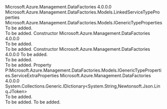 <Type Name="GenericLinkedService" FullName="Microsoft.Azure.Management.DataFactories.Models.GenericLinkedService">
  <TypeSignature Language="C#" Value="public sealed class GenericLinkedService : Microsoft.Azure.Management.DataFactories.Models.LinkedServiceTypeProperties, Microsoft.Azure.Management.DataFactories.Models.IGenericTypeProperties" />
  <TypeSignature Language="ILAsm" Value=".class public auto ansi sealed beforefieldinit GenericLinkedService extends Microsoft.Azure.Management.DataFactories.Models.LinkedServiceTypeProperties implements class Microsoft.Azure.Management.DataFactories.Models.IGenericTypeProperties" />
  <TypeSignature Language="DocId" Value="T:Microsoft.Azure.Management.DataFactories.Models.GenericLinkedService" />
  <TypeSignature Language="VB.NET" Value="Public NotInheritable Class GenericLinkedService&#xA;Inherits LinkedServiceTypeProperties&#xA;Implements IGenericTypeProperties" />
  <TypeSignature Language="F#" Value="type GenericLinkedService = class&#xA;    inherit LinkedServiceTypeProperties&#xA;    interface IGenericTypeProperties" />
  <AssemblyInfo>
    <AssemblyName>Microsoft.Azure.Management.DataFactories</AssemblyName>
    <AssemblyVersion>4.0.0.0</AssemblyVersion>
  </AssemblyInfo>
  <Base>
    <BaseTypeName>Microsoft.Azure.Management.DataFactories.Models.LinkedServiceTypeProperties</BaseTypeName>
  </Base>
  <Interfaces>
    <Interface>
      <InterfaceName>Microsoft.Azure.Management.DataFactories.Models.IGenericTypeProperties</InterfaceName>
    </Interface>
  </Interfaces>
  <Docs>
    <summary>To be added.</summary>
    <remarks>To be added.</remarks>
  </Docs>
  <Members>
    <Member MemberName=".ctor">
      <MemberSignature Language="C#" Value="public GenericLinkedService ();" />
      <MemberSignature Language="ILAsm" Value=".method public hidebysig specialname rtspecialname instance void .ctor() cil managed" />
      <MemberSignature Language="DocId" Value="M:Microsoft.Azure.Management.DataFactories.Models.GenericLinkedService.#ctor" />
      <MemberSignature Language="VB.NET" Value="Public Sub New ()" />
      <MemberType>Constructor</MemberType>
      <AssemblyInfo>
        <AssemblyName>Microsoft.Azure.Management.DataFactories</AssemblyName>
        <AssemblyVersion>4.0.0.0</AssemblyVersion>
      </AssemblyInfo>
      <Parameters />
      <Docs>
        <summary>To be added.</summary>
        <remarks>To be added.</remarks>
      </Docs>
    </Member>
    <Member MemberName=".ctor">
      <MemberSignature Language="C#" Value="public GenericLinkedService (System.Collections.Generic.IDictionary&lt;string,Newtonsoft.Json.Linq.JToken&gt; serviceExtraProperties);" />
      <MemberSignature Language="ILAsm" Value=".method public hidebysig specialname rtspecialname instance void .ctor(class System.Collections.Generic.IDictionary`2&lt;string, class Newtonsoft.Json.Linq.JToken&gt; serviceExtraProperties) cil managed" />
      <MemberSignature Language="DocId" Value="M:Microsoft.Azure.Management.DataFactories.Models.GenericLinkedService.#ctor(System.Collections.Generic.IDictionary{System.String,Newtonsoft.Json.Linq.JToken})" />
      <MemberSignature Language="VB.NET" Value="Public Sub New (serviceExtraProperties As IDictionary(Of String, JToken))" />
      <MemberSignature Language="F#" Value="new Microsoft.Azure.Management.DataFactories.Models.GenericLinkedService : System.Collections.Generic.IDictionary&lt;string, Newtonsoft.Json.Linq.JToken&gt; -&gt; Microsoft.Azure.Management.DataFactories.Models.GenericLinkedService" Usage="new Microsoft.Azure.Management.DataFactories.Models.GenericLinkedService serviceExtraProperties" />
      <MemberType>Constructor</MemberType>
      <AssemblyInfo>
        <AssemblyName>Microsoft.Azure.Management.DataFactories</AssemblyName>
        <AssemblyVersion>4.0.0.0</AssemblyVersion>
      </AssemblyInfo>
      <Parameters>
        <Parameter Name="serviceExtraProperties" Type="System.Collections.Generic.IDictionary&lt;System.String,Newtonsoft.Json.Linq.JToken&gt;" />
      </Parameters>
      <Docs>
        <param name="serviceExtraProperties">To be added.</param>
        <summary>To be added.</summary>
        <remarks>To be added.</remarks>
      </Docs>
    </Member>
    <Member MemberName="ServiceExtraProperties">
      <MemberSignature Language="C#" Value="public System.Collections.Generic.IDictionary&lt;string,Newtonsoft.Json.Linq.JToken&gt; ServiceExtraProperties { get; set; }" />
      <MemberSignature Language="ILAsm" Value=".property instance class System.Collections.Generic.IDictionary`2&lt;string, class Newtonsoft.Json.Linq.JToken&gt; ServiceExtraProperties" />
      <MemberSignature Language="DocId" Value="P:Microsoft.Azure.Management.DataFactories.Models.GenericLinkedService.ServiceExtraProperties" />
      <MemberSignature Language="VB.NET" Value="Public Property ServiceExtraProperties As IDictionary(Of String, JToken)" />
      <MemberSignature Language="F#" Value="member this.ServiceExtraProperties : System.Collections.Generic.IDictionary&lt;string, Newtonsoft.Json.Linq.JToken&gt; with get, set" Usage="Microsoft.Azure.Management.DataFactories.Models.GenericLinkedService.ServiceExtraProperties" />
      <MemberType>Property</MemberType>
      <Implements>
        <InterfaceMember>P:Microsoft.Azure.Management.DataFactories.Models.IGenericTypeProperties.ServiceExtraProperties</InterfaceMember>
      </Implements>
      <AssemblyInfo>
        <AssemblyName>Microsoft.Azure.Management.DataFactories</AssemblyName>
        <AssemblyVersion>4.0.0.0</AssemblyVersion>
      </AssemblyInfo>
      <ReturnValue>
        <ReturnType>System.Collections.Generic.IDictionary&lt;System.String,Newtonsoft.Json.Linq.JToken&gt;</ReturnType>
      </ReturnValue>
      <Docs>
        <summary>To be added.</summary>
        <value>To be added.</value>
        <remarks>To be added.</remarks>
      </Docs>
    </Member>
  </Members>
</Type>